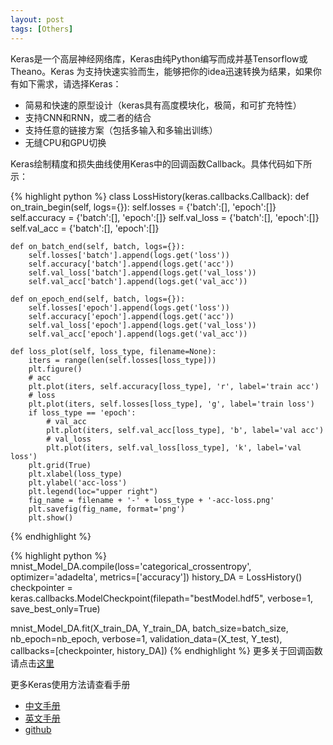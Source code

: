 ```yaml
---
layout: post
tags: [Others]
---
```

Keras是一个高层神经网络库，Keras由纯Python编写而成并基Tensorflow或Theano。Keras 为支持快速实验而生，能够把你的idea迅速转换为结果，如果你有如下需求，请选择Keras：

* 简易和快速的原型设计（keras具有高度模块化，极简，和可扩充特性）
* 支持CNN和RNN，或二者的结合
* 支持任意的链接方案（包括多输入和多输出训练）
* 无缝CPU和GPU切换

Keras绘制精度和损失曲线使用Keras中的回调函数Callback。具体代码如下所示：

{% highlight python %}
class LossHistory(keras.callbacks.Callback):
    def on_train_begin(self, logs={}):
        self.losses = {'batch':[], 'epoch':[]}
        self.accuracy = {'batch':[], 'epoch':[]}
        self.val_loss = {'batch':[], 'epoch':[]}
        self.val_acc = {'batch':[], 'epoch':[]}

    def on_batch_end(self, batch, logs={}):
        self.losses['batch'].append(logs.get('loss'))
        self.accuracy['batch'].append(logs.get('acc'))
        self.val_loss['batch'].append(logs.get('val_loss'))
        self.val_acc['batch'].append(logs.get('val_acc'))

    def on_epoch_end(self, batch, logs={}):
        self.losses['epoch'].append(logs.get('loss'))
        self.accuracy['epoch'].append(logs.get('acc'))
        self.val_loss['epoch'].append(logs.get('val_loss'))
        self.val_acc['epoch'].append(logs.get('val_acc'))

    def loss_plot(self, loss_type, filename=None):
        iters = range(len(self.losses[loss_type]))
        plt.figure()
        # acc
        plt.plot(iters, self.accuracy[loss_type], 'r', label='train acc')
        # loss
        plt.plot(iters, self.losses[loss_type], 'g', label='train loss')
        if loss_type == 'epoch':
            # val_acc
            plt.plot(iters, self.val_acc[loss_type], 'b', label='val acc')
            # val_loss
            plt.plot(iters, self.val_loss[loss_type], 'k', label='val loss')
        plt.grid(True)
        plt.xlabel(loss_type)
        plt.ylabel('acc-loss')
        plt.legend(loc="upper right")
        fig_name = filename + '-' + loss_type + '-acc-loss.png'
        plt.savefig(fig_name, format='png')
        plt.show()
{% endhighlight %}

{% highlight python %}
mnist_Model_DA.compile(loss='categorical_crossentropy',
              optimizer='adadelta',
              metrics=['accuracy'])
history_DA = LossHistory()
checkpointer = keras.callbacks.ModelCheckpoint(filepath="bestModel.hdf5", verbose=1, save_best_only=True) 

mnist_Model_DA.fit(X_train_DA, Y_train_DA, 
					batch_size=batch_size, 
					nb_epoch=nb_epoch,
					verbose=1, 
					validation_data=(X_test, Y_test),
					callbacks=[checkpointer, history_DA])
{% endhighlight %}
更多关于回调函数请点击[这里](http://keras-cn.readthedocs.io/en/latest/other/callbacks/)

更多Keras使用方法请查看手册
* [中文手册](http://keras-cn.readthedocs.io/en/latest/)
* [英文手册](https://keras.io/)
* [github](https://github.com/fchollet/keras)

